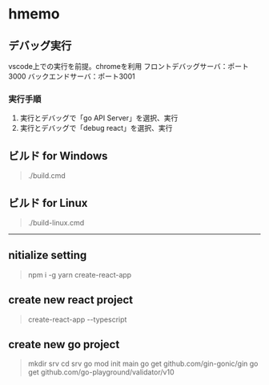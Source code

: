 # hmemo

## デバッグ実行
vscode上での実行を前提。chromeを利用
フロントデバッグサーバ：ポート3000
バックエンドサーバ：ポート3001

### 実行手順
1. 実行とデバッグで「go API Server」を選択、実行
2. 実行とデバッグで「debug react」を選択、実行

## ビルド for Windows
> ./build.cmd

## ビルド for Linux
> ./build-linux.cmd

-------------------------------------------------------------

## nitialize setting
> npm i -g yarn create-react-app

## create new react project
> create-react-app --typescript

## create new go project
> mkdir srv
> cd srv
> go mod init main
> go get github.com/gin-gonic/gin
> go get github.com/go-playground/validator/v10
